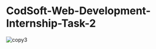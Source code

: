 # CodSoft-Web-Development-Internship-Task-2

![copy3](https://github.com/HarshLahane78/CodSoft-Web-Development-Internship-Task-3/assets/138689249/4cc36db0-1d44-47a6-aefb-9ffad8fa9365)


